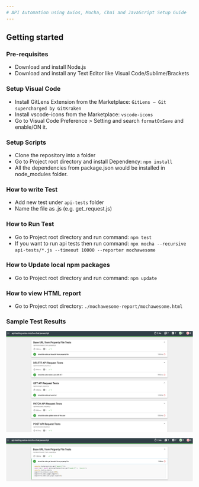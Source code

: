 ```yaml
---
# API Automation using Axios, Mocha, Chai and JavaScript Setup Guide
---
```


## Getting started

### Pre-requisites
* Download and install Node.js
* Download and install any Text Editor like Visual Code/Sublime/Brackets

### Setup Visual Code
* Install GitLens Extension from the Marketplace: `GitLens — Git supercharged by GitKraken`
* Install vscode-icons from the Marketplace: `vscode-icons`
* Go to Visual Code Preference > Setting and search `formatOnSave` and enable/ON it.

### Setup Scripts 
* Clone the repository into a folder
* Go to Project root directory and install Dependency: `npm install`
* All the dependencies from package.json would be installed in node_modules folder.

### How to write Test
* Add new test under `api-tests` folder
* Name the file as <testname>.js (e.g. get_request.js)

### How to Run Test
* Go to Project root directory and run command: `npm test`
* If you want to run api tests then run command: `npx mocha --recursive api-tests/*.js --timeout 10000 --reporter mochawesome`

### How to Update local npm packages
* Go to Project root directory and run command: `npm update`

### How to view HTML report
* Go to Project root directory: `./mochawesome-report/mochawesome.html`

### Sample Test Results
![API Automation using Axios, Mocha, Chai and JavaScript Test Report](./assets/test-results.png?raw=true "API Automation using Axios, Mocha, Chai and JavaScript Test Report")

![API Automation using Axios, Mocha, Chai and JavaScript Test Report Detailed View](./assets/test-results-detailed-view.png?raw=true "API Automation using Axios, Mocha, Chai and JavaScript Test Report Detailed View")
